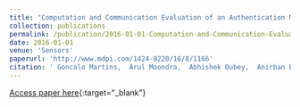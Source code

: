 ```yaml
---
title: "Computation and Communication Evaluation of an Authentication Mechanism for Time-Triggered Networked Control Systems"
collection: publications
permalink: /publication/2016-01-01-Computation-and-Communication-Evaluation-of-an-Authentication-Mechanism-for-Time-Triggered-Networked-Control-Systems
date: 2016-01-01
venue: 'Sensors'
paperurl: 'http://www.mdpi.com/1424-8220/16/8/1166'
citation: ' Goncalo Martins,  Arul Moondra,  Abhishek Dubey,  Anirban Bhattacharjee,  Xenofon Koutsoukos, &quot;Computation and Communication Evaluation of an Authentication Mechanism for Time-Triggered Networked Control Systems.&quot; Sensors, 2016.'
---
```

[Access paper here](http://www.mdpi.com/1424-8220/16/8/1166){:target="_blank"}
